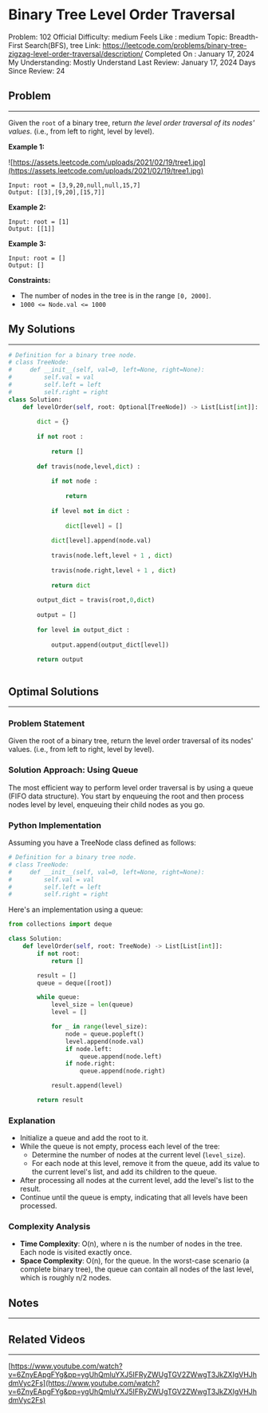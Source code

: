 # Binary Tree Level Order Traversal

Problem: 102
Official Difficulty: medium
Feels Like : medium
Topic: Breadth-First Search(BFS), tree
Link: https://leetcode.com/problems/binary-tree-zigzag-level-order-traversal/description/
Completed On : January 17, 2024
My Understanding: Mostly Understand
Last Review: January 17, 2024
Days Since Review: 24

## Problem

---

Given the `root` of a binary tree, return *the level order traversal of its nodes' values*. (i.e., from left to right, level by level).

**Example 1:**

![https://assets.leetcode.com/uploads/2021/02/19/tree1.jpg](https://assets.leetcode.com/uploads/2021/02/19/tree1.jpg)

```
Input: root = [3,9,20,null,null,15,7]
Output: [[3],[9,20],[15,7]]
```

**Example 2:**

```
Input: root = [1]
Output: [[1]]
```

**Example 3:**

```
Input: root = []
Output: []
```

**Constraints:**

- The number of nodes in the tree is in the range `[0, 2000]`.
- `1000 <= Node.val <= 1000`

## My Solutions

---

```python
# Definition for a binary tree node.
# class TreeNode:
#     def __init__(self, val=0, left=None, right=None):
#         self.val = val
#         self.left = left
#         self.right = right
class Solution:
    def levelOrder(self, root: Optional[TreeNode]) -> List[List[int]]:
        
        dict = {}
        
        if not root : 
            
            return []
       
        def travis(node,level,dict) : 
            
            if not node : 
                
                return
            
            if level not in dict : 
                
                dict[level] = []
                
            dict[level].append(node.val)
            
            travis(node.left,level + 1 , dict)
        
            travis(node.right,level + 1 , dict)
        
            return dict
        
        output_dict = travis(root,0,dict)
        
        output = []
        
        for level in output_dict : 
            
            output.append(output_dict[level])
            
        return output
```

```python

```

## Optimal Solutions

---

### Problem Statement

Given the root of a binary tree, return the level order traversal of its nodes' values. (i.e., from left to right, level by level).

### Solution Approach: Using Queue

The most efficient way to perform level order traversal is by using a queue (FIFO data structure). You start by enqueuing the root and then process nodes level by level, enqueuing their child nodes as you go.

### Python Implementation

Assuming you have a TreeNode class defined as follows:

```python
# Definition for a binary tree node.
# class TreeNode:
#     def __init__(self, val=0, left=None, right=None):
#         self.val = val
#         self.left = left
#         self.right = right

```

Here's an implementation using a queue:

```python
from collections import deque

class Solution:
    def levelOrder(self, root: TreeNode) -> List[List[int]]:
        if not root:
            return []

        result = []
        queue = deque([root])

        while queue:
            level_size = len(queue)
            level = []

            for _ in range(level_size):
                node = queue.popleft()
                level.append(node.val)
                if node.left:
                    queue.append(node.left)
                if node.right:
                    queue.append(node.right)

            result.append(level)

        return result

```

### Explanation

- Initialize a queue and add the root to it.
- While the queue is not empty, process each level of the tree:
    - Determine the number of nodes at the current level (`level_size`).
    - For each node at this level, remove it from the queue, add its value to the current level's list, and add its children to the queue.
- After processing all nodes at the current level, add the level's list to the result.
- Continue until the queue is empty, indicating that all levels have been processed.

### Complexity Analysis

- **Time Complexity**: O(n), where n is the number of nodes in the tree. Each node is visited exactly once.
- **Space Complexity**: O(n), for the queue. In the worst-case scenario (a complete binary tree), the queue can contain all nodes of the last level, which is roughly n/2 nodes.

## Notes

---

 

## Related Videos

---

[https://www.youtube.com/watch?v=6ZnyEApgFYg&pp=ygUhQmluYXJ5IFRyZWUgTGV2ZWwgT3JkZXIgVHJhdmVyc2Fs](https://www.youtube.com/watch?v=6ZnyEApgFYg&pp=ygUhQmluYXJ5IFRyZWUgTGV2ZWwgT3JkZXIgVHJhdmVyc2Fs)